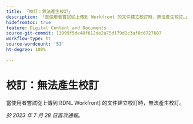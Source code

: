 ```yaml
---
title: 「校訂：無法產生校訂」
description: 「當使用者嘗試從上傳到 Workfront 的文件建立校訂時，無法產生校訂。」
hidefromtoc: true
feature: Digital Content and Documents
source-git-commit: 13999f5de48f612de2a75d179d2c3af0c6727607
workflow-type: ht
source-wordcount: '51'
ht-degree: 100%

---
```



# 校訂：無法產生校訂

<!--Wf and WFP TOCs-->

當使用者嘗試從上傳到 [!DNL Workfront] 的文件建立校訂時，無法產生校訂。

_於 2023 年 7 月 28 日首次通報。_

